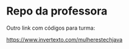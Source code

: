 # Repo da professora



Outro link com códigos para turma:

https://www.invertexto.com/mulherestechjava
